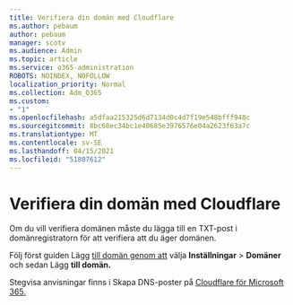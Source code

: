 ```yaml
---
title: Verifiera din domän med Cloudflare
ms.author: pebaum
author: pebaum
manager: scotv
ms.audience: Admin
ms.topic: article
ms.service: o365-administration
ROBOTS: NOINDEX, NOFOLLOW
localization_priority: Normal
ms.collection: Adm_O365
ms.custom:
- "1"
ms.openlocfilehash: a5dfaa215325d6d7134d0c4d7f19e548bfff948c
ms.sourcegitcommit: 8bc60ec34bc1e40685e3976576e04a2623f63a7c
ms.translationtype: MT
ms.contentlocale: sv-SE
ms.lasthandoff: 04/15/2021
ms.locfileid: "51807612"
---
```

# <a name="verify-your-domain-with-cloudflare"></a>Verifiera din domän med Cloudflare

Om du vill verifiera domänen måste du lägga till en TXT-post i domänregistratorn för att verifiera att du äger domänen. 

Följ först guiden Lägg [till domän genom att](https://admin.microsoft.com/Adminportal#/Domains) välja **Inställningar** \> **Domäner** och sedan Lägg **till domän.**
  
Stegvisa anvisningar finns i Skapa DNS-poster på [Cloudflare för Microsoft 365.](https://docs.microsoft.com/microsoft-365/admin/dns/create-dns-records-at-cloudflare)